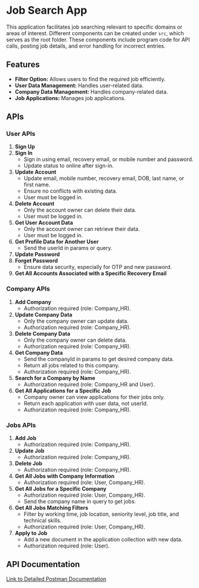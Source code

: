 # **Job Search App**

This application facilitates job searching relevant to specific domains or areas of interest. Different components can be created under `src`, which serves as the root folder. These components include program code for API calls, posting job details, and error handling for incorrect entries.

## **Features**

- **Filter Option:** Allows users to find the required job efficiently.
- **User Data Management:** Handles user-related data.
- **Company Data Management:** Handles company-related data.
- **Job Applications:** Manages job applications.

## **APIs**

### **User APIs**

1. **Sign Up**
2. **Sign In**
   - Sign in using email, recovery email, or mobile number and password.
   - Update status to online after sign-in.
3. **Update Account**
   - Update email, mobile number, recovery email, DOB, last name, or first name.
   - Ensure no conflicts with existing data.
   - User must be logged in.
4. **Delete Account**
   - Only the account owner can delete their data.
   - User must be logged in.
5. **Get User Account Data**
   - Only the account owner can retrieve their data.
   - User must be logged in.
6. **Get Profile Data for Another User**
   - Send the userId in params or query.
7. **Update Password**
8. **Forget Password**
   - Ensure data security, especially for OTP and new password.
9. **Get All Accounts Associated with a Specific Recovery Email**


### **Company APIs**

1. **Add Company**
   - Authorization required (role: Company_HR).
2. **Update Company Data**
   - Only the company owner can update data.
   - Authorization required (role: Company_HR).
3. **Delete Company Data**
   - Only the company owner can delete data.
   - Authorization required (role: Company_HR).
4. **Get Company Data**
   - Send the companyId in params to get desired company data.
   - Return all jobs related to this company.
   - Authorization required (role: Company_HR).
5. **Search for a Company by Name**
   - Authorization required (role: Company_HR and User).
6. **Get All Applications for a Specific Job**
   - Company owner can view applications for their jobs only.
   - Return each application with user data, not userId.
   - Authorization required (role: Company_HR).


  ### **Jobs APIs**

1. **Add Job**
   - Authorization required (role: Company_HR).
2. **Update Job**
   - Authorization required (role: Company_HR).
3. **Delete Job**
   - Authorization required (role: Company_HR).
4. **Get All Jobs with Company Information**
   - Authorization required (role: User, Company_HR).
5. **Get All Jobs for a Specific Company**
   - Authorization required (role: User, Company_HR).
   - Send the company name in query to get jobs.
6. **Get All Jobs Matching Filters**
   - Filter by working time, job location, seniority level, job title, and technical skills.
   - Authorization required (role: User, Company_HR).
7. **Apply to Job**
   - Add a new document in the application collection with new data.
   - Authorization required (role: User).


## **API Documentation**

[Link to Detailed Postman Documentation](https://documenter.getpostman.com/view/36494598/2sA3e5f8XT)





     
